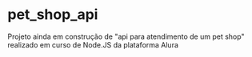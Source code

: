 # pet_shop_api
Projeto ainda em construção de "api para atendimento de um pet shop" realizado em curso de Node.JS da plataforma Alura
